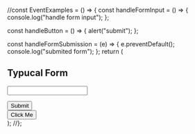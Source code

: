 //const EventExamples = () => {
const handleFormInput = () => {
console.log("handle form input");
};

const handleButton = () => {
alert("submit");
};

const handleFormSubmission = (e) => {
e.preventDefault();
console.log("submited form");
};
return (

  <section>
    <form>
      <h2>Typucal Form</h2>
      <input
        type="text"
        name="example"
        onChange={handleFormInput}
        style={{ margin: "2rem 0" }}
      />
    </form>
    <button
      style={{ margin: "1rem" }}
      type="submit"
      onClick={handleFormSubmission}
    >
      Submit
    </button>
    <div>
      <button onClick={handleButton} type="button">
        Click Me
      </button>
    </div>
  </section>
);
//};

